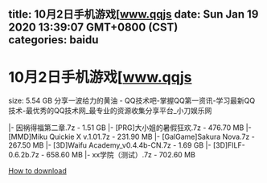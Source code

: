 
title: 10月2日手机游戏[www.qqjs
date: Sun Jan 19 2020 13:39:07 GMT+0800 (CST)    
categories: baidu
---

# 10月2日手机游戏[www.qqjs
size: 5.54 GB
 分享一波给力的黄油 - QQ技术吧-掌握QQ第一资讯-学习最新QQ技术-最优秀的QQ技术网_最专业的资源收集分享平台_小刀娱乐网
 
|- 因祸得福第二章.7z - 1.51 GB
|- [PRG]大小姐的暑假狂欢.7z - 476.70 MB
|- [MMD]Miku Quickie X v.1.01.7z - 231.90 MB
|- [GalGame]Sakura Nova.7z - 267.50 MB
|- [3D]Waifu Academy_v0.4.4b-CN.7z - 1.69 GB
|- [3D]FILF-0.6.2b.7z - 658.60 MB
|- xx学院（测试）.7z - 702.60 MB

[How to download](https://bpcam.bemobtrk.com/go/2ceec3aa-1ca2-46d6-b9ff-aaa5c184517c?jno=5071)